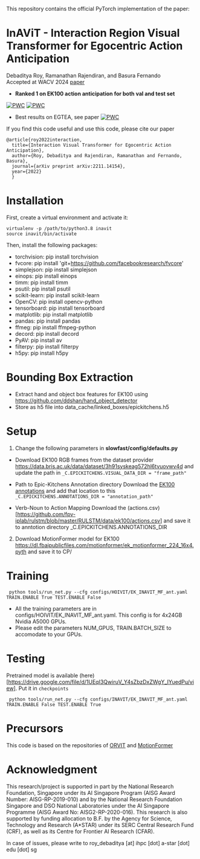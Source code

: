 This repository contains the official PyTorch implementation of the paper:

# InAViT - Interaction Region Visual Transformer for Egocentric Action Anticipation
Debaditya Roy, Ramanathan Rajendiran, and Basura Fernando  
Accepted at WACV 2024 [paper](https://arxiv.org/pdf/2211.14154.pdf)

* **Ranked 1 on EK100 action anticipation for both val and test set**

[![PWC](https://img.shields.io/endpoint.svg?url=https://paperswithcode.com/badge/interaction-visual-transformer-for-egocentric/action-anticipation-on-epic-kitchens-100)](https://paperswithcode.com/sota/action-anticipation-on-epic-kitchens-100?p=interaction-visual-transformer-for-egocentric)
[![PWC](https://img.shields.io/endpoint.svg?url=https://paperswithcode.com/badge/interaction-visual-transformer-for-egocentric/action-anticipation-on-epic-kitchens-100-test)](https://paperswithcode.com/sota/action-anticipation-on-epic-kitchens-100-test?p=interaction-visual-transformer-for-egocentric)



* Best results on EGTEA, see paper
[![PWC](https://img.shields.io/endpoint.svg?url=https://paperswithcode.com/badge/interaction-visual-transformer-for-egocentric/action-anticipation-on-egtea)](https://paperswithcode.com/sota/action-anticipation-on-egtea?p=interaction-visual-transformer-for-egocentric)	

If you find this code useful and use this code, please cite our paper

```
@article{roy2022interaction,
  title={Interaction Visual Transformer for Egocentric Action Anticipation},
  author={Roy, Debaditya and Rajendiran, Ramanathan and Fernando, Basura},
  journal={arXiv preprint arXiv:2211.14154},
  year={2022}
  }
```

# Installation
  First, create a virtual environment and activate it:
  ```
  virtualenv -p /path/to/python3.8 inavit 
  source inavit/bin/activate
  ```
  Then, install the following packages:

  * torchvision: pip install torchvision
  * fvcore: pip install 'git+https://github.com/facebookresearch/fvcore'
  * simplejson: pip install simplejson
  * einops: pip install einops
  * timm: pip install timm
  * psutil: pip install psutil
  * scikit-learn: pip install scikit-learn
  * OpenCV: pip install opencv-python
  * tensorboard: pip install tensorboard
  * matplotlib: pip install matplotlib
  * pandas: pip install pandas
  * ffmeg: pip install ffmpeg-python 
  * decord: pip install decord
  * PyAV: pip install av
  * filterpy: pip install filterpy
  * h5py: pip install h5py 

# Bounding Box Extraction
  * Extract hand and object box features for EK100 using https://github.com/ddshan/hand_object_detector 
  * Store as h5 file into data_cache/linked_boxes/epickitchens.h5

# Setup
  1. Change the following parameters in **slowfast/config/defaults.py**

  * Download EK100 RGB frames from the dataset provider https://data.bris.ac.uk/data/dataset/3h91syskeag572hl6tvuovwv4d 
  and update the path in 
  ```_C.EPICKITCHENS.VISUAL_DATA_DIR = "frame_path"```

  * Path to Epic-Kitchens Annotation directory
  Download the [EK100 annotations](https://github.com/epic-kitchens/epic-kitchens-100-annotations)
  and add that location to this 
  ```_C.EPICKITCHENS.ANNOTATIONS_DIR = "annotation_path"```

  * Verb-Noun to Action Mapping
  Download the (actions.csv)[https://github.com/fpv-iplab/rulstm/blob/master/RULSTM/data/ek100/actions.csv] and save it to 
  anntotion directory _C.EPICKITCHENS.ANNOTATIONS_DIR
  
  2. Download MotionFormer model for EK100 https://dl.fbaipublicfiles.com/motionformer/ek_motionformer_224_16x4.pyth and save it to CP/
  
# Training

  ``` python tools/run_net.py --cfg configs/HOIVIT/EK_INAVIT_MF_ant.yaml TRAIN.ENABLE True TEST.ENABLE False```
  * All the training parameters are in configs/HOIVIT/EK_INAVIT_MF_ant.yaml. This config is for 4x24GB Nvidia A5000 GPUs.
  * Please edit the parameters NUM_GPUS, TRAIN.BATCH_SIZE to accomodate to your GPUs.

# Testing 
  Pretrained model is available (here)[https://drive.google.com/file/d/1UEqI3QwiruV_Y4sZbzDxZWgY_IYuedPu/view]. Put it in `checkpoints`
  
  ``` python tools/run_net.py --cfg configs/INAVIT/EK_INAVIT_MF_ant.yaml TRAIN.ENABLE False TEST.ENABLE True```
  

# Precursors
This code is based on the repositories of [ORVIT](https://github.com/eladb3/ORViT) and [MotionFormer](https://github.com/facebookresearch/Motionformer)


# Acknowledgment

This research/project is supported in part by the National Research Foundation, Singapore under its AI Singapore Program (AISG Award Number: AISG-RP-2019-010) and by the National Research Foundation Singapore and DSO National Laboratories under the AI Singapore Programme (AISG Award No: AISG2-RP-2020-016). This research is also supported by funding allocation to B.F. by the Agency for Science, Technology and Research (A*STAR) under its SERC Central Research Fund (CRF), as well as its Centre for Frontier AI Research (CFAR).

  
In case of issues, please write to roy_debaditya [at] ihpc [dot] a-star [dot] edu [dot] sg
